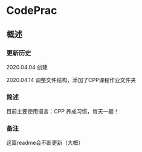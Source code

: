 # CodePrac

## 概述

### 更新历史
2020.04.04 创建

2020.04.14 调整文件结构，添加了CPP课程作业文件夹

### 简述
目前主要使用语言：CPP
养成习惯，每天一题！

### 备注
这篇readme会不断更新（大概）





